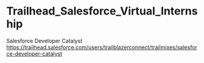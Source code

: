 # Trailhead_Salesforce_Virtual_Internship
Salesforce Developer Catalyst
https://trailhead.salesforce.com/users/trailblazerconnect/trailmixes/salesforce-developer-catalyst
